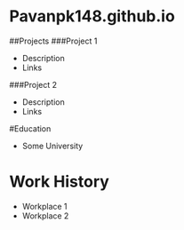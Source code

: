 # Pavanpk148.github.io

##Projects
###Project 1
- Description
- Links

###Project 2
- Description
- Links

#Education
- Some University

# Work History
- Workplace 1
- Workplace 2
